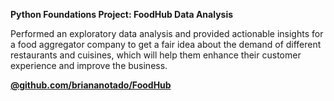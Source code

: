 **Python Foundations Project: FoodHub Data Analysis**

Performed an exploratory data analysis and provided actionable insights for a food aggregator company to get a fair idea about the demand of different restaurants and cuisines, which will help them enhance their customer experience and improve the business.

[**@github.com/briananotado/FoodHub**](https://github.com/briananotado/FoodHub)
